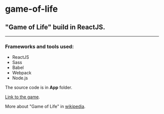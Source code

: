# game-of-life
## "Game of Life" build in ReactJS. 
---  
### Frameworks and tools used:  
* ReactJS  
* Sass  
* Babel  
* Webpack  
* Node.js

The source code is in **App** folder.

[Link to the game](https://hidden-meadow-91187.herokuapp.com/).

More about "Game of Life" in [wikipedia](https://en.wikipedia.org/wiki/Conway%27s_Game_of_Life).



